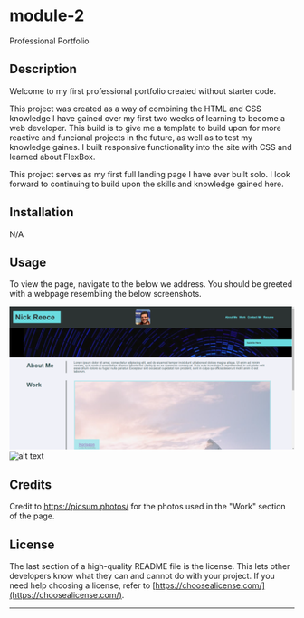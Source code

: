 # module-2
Professional Portfolio

## Description

Welcome to my first professional portfolio created without starter code. 

This project was created as a way of combining the HTML and CSS knowledge I have gained over my first two weeks of learning to become a web developer. This build is to give me a template to build upon for more reactive and funcional projects in the future, as well as to test my knowledge gaines. I built responsive functionality into the site with CSS and learned about FlexBox.

This project serves as my first full landing page I have ever built solo. I look forward to continuing to build upon the skills and knowledge gained here.

## Installation

N/A

## Usage

To view the page, navigate to the below we address. You should be greeted with a webpage resembling the below screenshots.



![alt text](assets/photos/portfolio-landing-page.PNG)
![alt text](assets/images/porfolio-landing-page-2.png)

## Credits

Credit to https://picsum.photos/ for the photos used in the "Work" section of the page.

## License

The last section of a high-quality README file is the license. This lets other developers know what they can and cannot do with your project. If you need help choosing a license, refer to [https://choosealicense.com/](https://choosealicense.com/).

---

